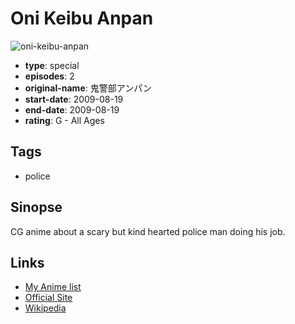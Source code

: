 # Oni Keibu Anpan

![oni-keibu-anpan](https://cdn.myanimelist.net/images/anime/6/70673.jpg)

-   **type**: special
-   **episodes**: 2
-   **original-name**: 鬼警部アンパン
-   **start-date**: 2009-08-19
-   **end-date**: 2009-08-19
-   **rating**: G - All Ages

## Tags

-   police

## Sinopse

CG anime about a scary but kind hearted police man doing his job.

## Links

-   [My Anime list](https://myanimelist.net/anime/29403/Oni_Keibu_Anpan)
-   [Official Site](http://www9.nhk.or.jp/anime/petit/anpan.html)
-   [Wikipedia](https://ja.wikipedia.org/wiki/%E3%83%93%E3%83%83%E3%83%97%E3%81%A8%E3%83%90%E3%83%83%E3%83%97#%E5%A4%96%E9%83%A8%E3%83%AA%E3%83%B3%E3%82%AF)
